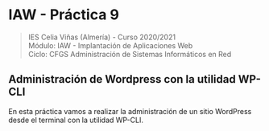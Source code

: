 # IAW - Práctica 9 
>IES Celia Viñas (Almería) - Curso 2020/2021   
>Módulo: IAW - Implantación de Aplicaciones Web   
>Ciclo: CFGS Administración de Sistemas Informáticos en Red 

## Administración de Wordpress con la utilidad WP-CLI 
En esta práctica vamos a realizar la administración de un sitio WordPress desde el terminal con la utilidad WP-CLI.

